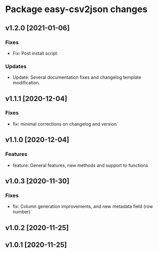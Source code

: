 # Package easy-csv2json changes

## v1.2.0 [2021-01-06]

### Fixes

- Fix: Post install script

### Updates

- Update: Several documentation fixes and changelog template modification.

## v1.1.1 [2020-12-04]

### Fixes

- fix: minimal corrections on changelog and version`

## v1.1.0 [2020-12-04]

### Features

- feature: General features, new methods and support to functions

## v1.0.3 [2020-11-30]

### Fixes

- fix: Column generation improvements, and new metadata field (row number)`

## v1.0.2 [2020-11-25]

## v1.0.1 [2020-11-25]
